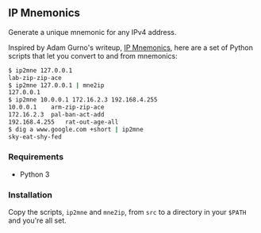 ## IP Mnemonics

Generate a unique mnemonic for any IPv4 address.

Inspired by Adam Gurno's writeup, [IP Mnemonics](http://gurno.com/adam/mne/),
here are a set of Python scripts that let you convert to and from mnemonics:

```sh
$ ip2mne 127.0.0.1
lab-zip-zip-ace
$ ip2mne 127.0.0.1 | mne2ip
127.0.0.1
$ ip2mne 10.0.0.1 172.16.2.3 192.168.4.255
10.0.0.1	arm-zip-zip-ace
172.16.2.3	pal-ban-act-add
192.168.4.255	rat-out-age-all
$ dig a www.google.com +short | ip2mne
sky-eat-shy-fed
```

### Requirements

* Python 3

### Installation

Copy the scripts, `ip2mne` and `mne2ip`, from `src` to a directory in your
`$PATH` and you're all set.
